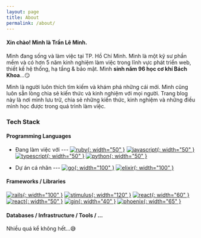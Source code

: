 ```yaml
---
layout: page
title: About
permalink: /about/
---
```


#### Xin chào! Mình là **Trần Lê Minh**.
Mình đang sống và làm việc tại TP. Hồ Chí Minh. Mình là một kỹ sư phần mềm và có hơn 5 năm kinh nghiệm làm việc trong lĩnh vực phát triển web, thiết kế hệ thống, hạ tầng & bảo mật.
Mình **sinh năm 96 học cơ khí Bách Khoa**...😏

Mình là người luôn thích tìm kiếm và khám phá những cái mới. Mình cũng luôn sẵn lòng chia sẻ kiến thức và kinh nghiệm với mọi người.
Trang blog này là nơi mình lưu trữ, chia sẻ những kiến thức, kinh nghiệm và những điều mình học được trong quá trình làm việc.

### Tech Stack
#### Programming Languages
- Đang làm việc với ---
<a href="https://www.ruby-lang.org/en" target="_blank">![ruby](/about/programming_languages/ruby.png){: width="50" }</a>
<a href="https://developer.mozilla.org/en-US/docs/Web/JavaScript" target="_blank">![javascript](/about/programming_languages/javascript.png){: width="50" }</a>
<a href="https://www.typescriptlang.org/" target="_blank">![typescript](/about/programming_languages/typescript.png){: width="50" }</a>
<a href="https://www.python.org/" target="_blank">![python](/about/programming_languages/python.png){: width="50" }</a>

- Dự án cá nhân ---
<a href="https://go.dev/" target="_blank">![go](/about/programming_languages/go.png){: width="100" }</a>
<a href="https://elixir-lang.org/" target="_blank">![elixir](/about/programming_languages/elixir.png){: width="100" }</a>

#### Frameworks / Libraries
<a href="https://rubyonrails.org/" target="_blank">![rails](/about/frameworks/rails.png){: width="100" }</a>
<a href="https://stimulus.hotwired.dev/" target="_blank">![stimulus](/about/frameworks/stimulus.png){: width="120" }</a>
<a href="https://react.dev/" target="_blank">![react](/about/frameworks/react.png){: width="60" }</a>
<a href="https://flask.palletsprojects.com/" target="_blank">![react](/about/frameworks/flask.png){: width="50" }</a>
<a href="https://github.com/gin-gonic/gin" target="_blank">![gin](/about/frameworks/gin.png){: width="40" }</a>
<a href="https://www.phoenixframework.org/" target="_blank">![phoenix](/about/frameworks/phoenix.png){: width="65" }</a>

#### Databases / Infrastructure / Tools / ...
Nhiều quá kể không hết...😅
